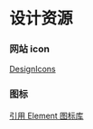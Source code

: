 # 设计资源

### 网站 icon

<a href="https://www.flaticon.com/free-icons/design">DesignIcons</a>

### 图标

<a href="https://www.iconfont.cn/collections/detail?cid=32107">引用 Element 图标库</a>
